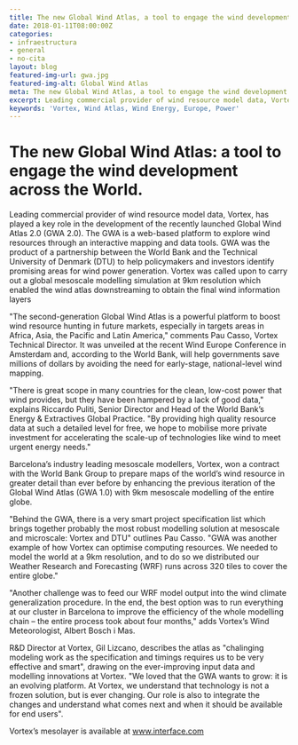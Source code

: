 ```yaml
---
title: The new Global Wind Atlas, a tool to engage the wind development across the World.
date: 2018-01-11T08:00:00Z
categories:
- infraestructura
- general
- no-cita
layout: blog
featured-img-url: gwa.jpg
featured-img-alt: Global Wind Atlas
meta: The new Global Wind Atlas, a tool to engage the wind development across the World.
excerpt: Leading commercial provider of wind resource model data, Vortex, has played a key role in the development of the recently launched Global Wind Atlas 2.0 (GWA 2.0).
keywords: 'Vortex, Wind Atlas, Wind Energy, Europe, Power'
---
```


# The new Global Wind Atlas: a tool to engage the wind development across the World.

Leading commercial provider of wind resource model data, Vortex, has played a key role in the development of the recently launched Global Wind Atlas 2.0 (GWA 2.0). The GWA is a web-based platform to explore wind resources through an interactive mapping and data tools. GWA was the product of a partnership between the World Bank and the Technical University of Denmark (DTU) to help policymakers and investors identify promising areas for wind power generation. Vortex was called upon to carry out a global mesoscale modelling simulation at 9km resolution which enabled the wind atlas downstreaming to obtain the final wind information layers 

"The second-generation Global Wind Atlas is a powerful platform to boost wind resource hunting in future markets, especially in targets areas in Africa, Asia, the Pacific and Latin America," comments Pau Casso, Vortex Technical Director. It was unveiled at the recent Wind Europe Conference in Amsterdam and, according to the World Bank, will help governments save millions of dollars by avoiding the need for early-stage, national-level wind mapping. 

"There is great scope in many countries for the clean, low-cost power that wind provides, but they have been hampered by a lack of good data," explains Riccardo Puliti, Senior Director and Head of the World Bank’s Energy & Extractives Global Practice. "By providing high quality resource data at such a detailed level for free, we hope to mobilise more private investment for accelerating the scale-up of technologies like wind to meet urgent energy needs."

Barcelona’s industry leading mesoscale modellers, Vortex, won a contract with the World Bank Group to prepare maps of the world’s wind resource in greater detail than ever before by enhancing the previous iteration of the Global Wind Atlas (GWA 1.0) with 9km mesoscale modelling of the entire globe.

"Behind the GWA, there is a very smart project specification list which brings together probably the most robust modelling solution at mesoscale and microscale: Vortex and DTU" outlines Pau Casso. "GWA was another example of how Vortex can optimise computing resources. We needed to model the world at a 9km resolution, and to do so we distributed our Weather Research and Forecasting (WRF) runs across 320 tiles to cover the entire globe."

"Another challenge was to feed our WRF model output into the wind climate generalization procedure. In the end, the best option was to run everything at our cluster in Barcelona to improve the efficiency of the whole modelling chain – the entire process took about four months," adds Vortex’s Wind Meteorologist, Albert Bosch i Mas.

R&D Director at Vortex, Gil Lizcano, describes the atlas as "chalinging modeling work as the specification and timings requires us to be very effective and smart", drawing on the ever-improving input data and modelling innovations at Vortex. "We loved that the GWA wants to grow: it is an evolving platform. At Vortex, we understand that technology is not a frozen solution, but is ever changing. Our role is also to integrate the changes and understand what comes next and when it should be available for end users".

Vortex’s mesolayer is available at <a href=http://www.interface.vortexfdc.com>www.interface.com</a>
